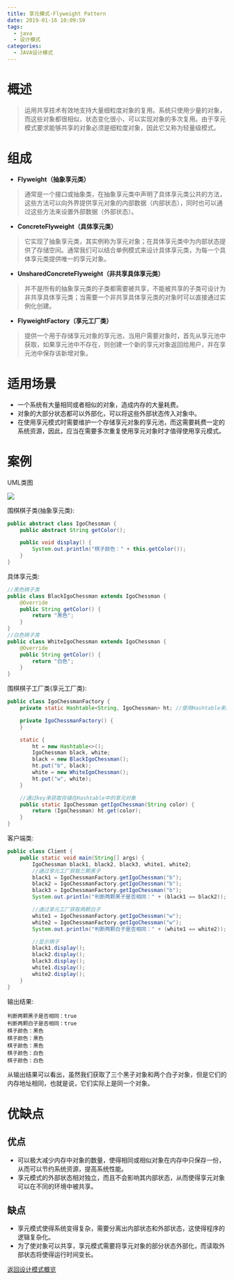 ```yaml
---
title: 享元模式-Flyweight Pattern
date: 2019-01-16 10:09:59
tags:
  - java
  - 设计模式
categories: 
  - JAVA设计模式
---
```


# 概述
> 运用共享技术有效地支持大量细粒度对象的复用。系统只使用少量的对象，而这些对象都很相似，状态变化很小，可以实现对象的多次复用。由于享元模式要求能够共享的对象必须是细粒度对象，因此它又称为轻量级模式。

<!-- more -->

# 组成

- **Flyweight（抽象享元类）**
> 通常是一个接口或抽象类，在抽象享元类中声明了具体享元类公共的方法，这些方法可以向外界提供享元对象的内部数据（内部状态），同时也可以通过这些方法来设置外部数据（外部状态）。
- **ConcreteFlyweight（具体享元类）**
> 它实现了抽象享元类，其实例称为享元对象；在具体享元类中为内部状态提供了存储空间。通常我们可以结合单例模式来设计具体享元类，为每一个具体享元类提供唯一的享元对象。
- **UnsharedConcreteFlyweight（非共享具体享元类）**
> 并不是所有的抽象享元类的子类都需要被共享，不能被共享的子类可设计为非共享具体享元类；当需要一个非共享具体享元类的对象时可以直接通过实例化创建。
- **FlyweightFactory（享元工厂类）**
> 提供一个用于存储享元对象的享元池，当用户需要对象时，首先从享元池中获取，如果享元池中不存在，则创建一个新的享元对象返回给用户，并在享元池中保存该新增对象。

# 适用场景

- 一个系统有大量相同或者相似的对象，造成内存的大量耗费。
- 对象的大部分状态都可以外部化，可以将这些外部状态传入对象中。
- 在使用享元模式时需要维护一个存储享元对象的享元池，而这需要耗费一定的系统资源，因此，应当在需要多次重复使用享元对象时才值得使用享元模式。

# 案例

UML类图

![](https://i.imgur.com/r4sZZoJ.png)

围棋棋子类(抽象享元类):

```java
public abstract class IgoChessman {
    public abstract String getColor();

    public void display() {
        System.out.println("棋子颜色：" + this.getColor());
    }
}
```

具体享元类:

```java
//黑色棋子类
public class BlackIgoChessman extends IgoChessman {
    @Override
    public String getColor() {
        return "黑色";
    }
}
//白色棋子类
public class WhiteIgoChessman extends IgoChessman {
    @Override
    public String getColor() {
        return "白色";
    }
}
```

围棋棋子工厂类(享元工厂类):

```java
public class IgoChessmanFactory {
    private static Hashtable<String, IgoChessman> ht; //使用Hashtable来存储享元对象，充当享元池

    private IgoChessmanFactory() {
    }

    static {
        ht = new Hashtable<>();
        IgoChessman black, white;
        black = new BlackIgoChessman();
        ht.put("b", black);
        white = new WhiteIgoChessman();
        ht.put("w", white);
    }

    //通过key来获取存储在Hashtable中的享元对象
    public static IgoChessman getIgoChessman(String color) {
        return (IgoChessman) ht.get(color);
    }
}
```

客户端类:

```java
public class Client {
    public static void main(String[] args) {
        IgoChessman black1, black2, black3, white1, white2;
        //通过享元工厂获取三颗黑子
        black1 = IgoChessmanFactory.getIgoChessman("b");
        black2 = IgoChessmanFactory.getIgoChessman("b");
        black3 = IgoChessmanFactory.getIgoChessman("b");
        System.out.println("判断两颗黑子是否相同：" + (black1 == black2));

        //通过享元工厂获取两颗白子
        white1 = IgoChessmanFactory.getIgoChessman("w");
        white2 = IgoChessmanFactory.getIgoChessman("w");
        System.out.println("判断两颗白子是否相同：" + (white1 == white2));

        //显示棋子
        black1.display();
        black2.display();
        black3.display();
        white1.display();
        white2.display();
    }
}
```

输出结果:

```
判断两颗黑子是否相同：true
判断两颗白子是否相同：true
棋子颜色：黑色
棋子颜色：黑色
棋子颜色：黑色
棋子颜色：白色
棋子颜色：白色
```

从输出结果可以看出，虽然我们获取了三个黑子对象和两个白子对象，但是它们的内存地址相同，也就是说，它们实际上是同一个对象。

# 优缺点

## 优点

- 可以极大减少内存中对象的数量，使得相同或相似对象在内存中只保存一份，从而可以节约系统资源，提高系统性能。
- 享元模式的外部状态相对独立，而且不会影响其内部状态，从而使得享元对象可以在不同的环境中被共享。

## 缺点

- 享元模式使得系统变得复杂，需要分离出内部状态和外部状态，这使得程序的逻辑复杂化。
- 为了使对象可以共享，享元模式需要将享元对象的部分状态外部化，而读取外部状态将使得运行时间变长。

[返回设计模式概览](#JAVA设计模式/设计模式概览)